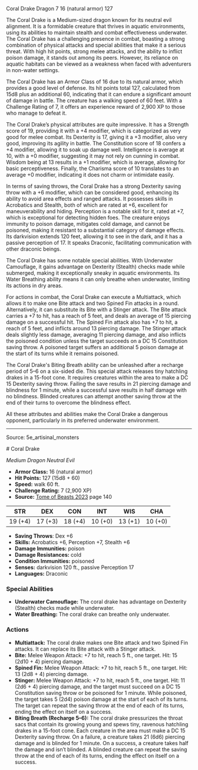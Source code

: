 <MonsterName/>Coral Drake</MonsterName>
<CreatureType/>Dragon</CreatureType>
<CR/>7</CR>
<AC/>16 (natural armor)</AC>
<HP/>127</HP>
<summary>The Coral Drake is a Medium-sized dragon known for its neutral evil alignment. It is a formidable creature that thrives in aquatic environments, using its abilities to maintain stealth and combat effectiveness underwater. The Coral Drake has a challenging presence in combat, boasting a strong combination of physical attacks and special abilities that make it a serious threat. With high hit points, strong melee attacks, and the ability to inflict poison damage, it stands out among its peers. However, its reliance on aquatic habitats can be viewed as a weakness when faced with adventurers in non-water settings. </summary>

<detail>

The Coral Drake has an Armor Class of 16 due to its natural armor, which provides a good level of defense. Its hit points total 127, calculated from 15d8 plus an additional 60, indicating that it can endure a significant amount of damage in battle. The creature has a walking speed of 60 feet. With a Challenge Rating of 7, it offers an experience reward of 2,900 XP to those who manage to defeat it.

The Coral Drake’s physical attributes are quite impressive. It has a Strength score of 19, providing it with a +4 modifier, which is categorized as very good for melee combat. Its Dexterity is 17, giving it a +3 modifier, also very good, improving its agility in battle. The Constitution score of 18 confers a +4 modifier, allowing it to soak up damage well. Intelligence is average at 10, with a +0 modifier, suggesting it may not rely on cunning in combat. Wisdom being at 13 results in a +1 modifier, which is average, allowing for basic perceptiveness. Finally, the Charisma score of 10 translates to an average +0 modifier, indicating it does not charm or intimidate easily.

In terms of saving throws, the Coral Drake has a strong Dexterity saving throw with a +6 modifier, which can be considered good, enhancing its ability to avoid area effects and ranged attacks. It possesses skills in Acrobatics and Stealth, both of which are rated at +6, excellent for maneuverability and hiding. Perception is a notable skill for it, rated at +7, which is exceptional for detecting hidden foes. The creature enjoys immunity to poison damage, mitigates cold damage, and cannot be poisoned, making it resistant to a substantial category of damage effects. Its darkvision extends 120 feet, allowing it to see in the dark, and it has a passive perception of 17. It speaks Draconic, facilitating communication with other draconic beings.

The Coral Drake has some notable special abilities. With Underwater Camouflage, it gains advantage on Dexterity (Stealth) checks made while submerged, making it exceptionally sneaky in aquatic environments. Its Water Breathing ability means it can only breathe when underwater, limiting its actions in dry areas.

For actions in combat, the Coral Drake can execute a Multiattack, which allows it to make one Bite attack and two Spined Fin attacks in a round. Alternatively, it can substitute its Bite with a Stinger attack. The Bite attack carries a +7 to hit, has a reach of 5 feet, and deals an average of 15 piercing damage on a successful hit. The Spined Fin attack also has +7 to hit, a reach of 5 feet, and inflicts around 13 piercing damage. The Stinger attack deals slightly less damage, averaging 11 piercing damage, and also inflicts the poisoned condition unless the target succeeds on a DC 15 Constitution saving throw. A poisoned target suffers an additional 5 poison damage at the start of its turns while it remains poisoned.

The Coral Drake's Biting Breath ability can be unleashed after a recharge period of 5–6 on a six-sided die. This special attack releases tiny hatchling drakes in a 15-foot cone. It requires creatures within the area to make a DC 15 Dexterity saving throw. Failing the save results in 21 piercing damage and blindness for 1 minute, while a successful save results in half damage with no blindness. Blinded creatures can attempt another saving throw at the end of their turns to overcome the blindness effect. 

All these attributes and abilities make the Coral Drake a dangerous opponent, particularly in its preferred underwater environment.</detail>



---

Source: 5e_artisinal_monsters

<statblock>
# Coral Drake

*Medium* *Dragon* *Neutral Evil*

- **Armor Class:** 16 (natural armor)
- **Hit Points:** 127 (15d8 + 60)
- **Speed:** walk 60 ft.
- **Challenge Rating:** 7 (2,900 XP)
- **Source:** [Tome of Beasts 2023](https://koboldpress.com/kpstore/product/tome-of-beasts-1-2023-edition/) page 140

| STR | DEX | CON | INT | WIS | CHA |
| --- | --- | --- | --- | --- | --- |
| 19 (+4) | 17 (+3) | 18 (+4) | 10 (+0) | 13 (+1) | 10 (+0) |

- **Saving Throws**: Dex +6
- **Skills:** Acrobatics +6, Perception +7, Stealth +6
- **Damage Immunities:** poison
- **Damage Resistances:** cold
- **Condition Immunities:** poisoned
- **Senses:** darkvision 120 ft., passive Perception 17
- **Languages:** Draconic

### Special Abilities

- **Underwater Camouflage:** The coral drake has advantage on Dexterity (Stealth) checks made while underwater.
- **Water Breathing:** The coral drake can breathe only underwater.

### Actions

- **Multiattack:** The coral drake makes one Bite attack and two Spined Fin attacks. It can replace its Bite attack with a Stinger attack.
- **Bite:** Melee Weapon Attack: +7 to hit, reach 5 ft., one target. Hit: 15 (2d10 + 4) piercing damage.
- **Spined Fin:** Melee Weapon Attack: +7 to hit, reach 5 ft., one target. Hit: 13 (2d8 + 4) piercing damage.
- **Stinger:** Melee Weapon Attack: +7 to hit, reach 5 ft., one target. Hit: 11 (2d6 + 4) piercing damage, and the target must succeed on a DC 15 Constitution saving throw or be poisoned for 1 minute. While poisoned, the target takes 5 (2d4) poison damage at the start of each of its turns. The target can repeat the saving throw at the end of each of its turns, ending the effect on itself on a success.
- **Biting Breath (Recharge 5–6):** The coral drake pressurizes the throat sacs that contain its growing young and spews tiny, ravenous hatchling drakes in a 15-foot cone. Each creature in the area must make a DC 15 Dexterity saving throw. On a failure, a creature takes 21 (6d6) piercing damage and is blinded for 1 minute. On a success, a creature takes half the damage and isn’t blinded. A blinded creature can repeat the saving throw at the end of each of its turns, ending the effect on itself on a success.
</statblock>


